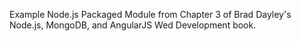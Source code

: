 Example Node.js Packaged Module from Chapter 3 of Brad Dayley's Node.js, MongoDB, and AngularJS Wed Development book.